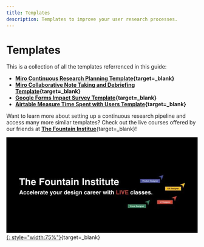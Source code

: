 ```yaml
---
title: Templates
description: Templates to improve your user research processes.
---
```


# Templates

This is a collection of all the templates referrenced in this guide:

- **[Miro Continuous Research Planning Template](https://miro.com/app/board/uXjVOcvVHRM=/?moveToWidget=3458764514680355484&cot=14){target=_blank}**
- **[Miro Collaborative Note Taking and Debriefing Template](https://miro.com/app/board/uXjVOcvVHRM=/?moveToWidget=3458764514681714737&cot=14){target=_blank}**
- **[Google Forms Impact Survey Template](https://docs.google.com/forms/d/e/1FAIpQLScuCrSh3AvxXexmTR_y2ixINZ7jUTWdEVxrDleXY3jUUT986Q/viewform?usp=sf_link){target=_blank}**
- **[Airtable Measure Time Spent with Users Template](https://airtable.com/invite/l?inviteId=invXWyYXZiLPPu1Ri&inviteToken=86c0d2bb504835fc89ee0011af2f9ef42898680cee7d820e8d549148fe7b2835&utm_source=email){target=_blank}**


Want to learn more about setting up a continuous research pipeline and access many more similar templates? Check out the live courses offered by our friends at [**The Fountain Institue**](https://www.thefountaininstitute.com/){target=_blank}!

[![Banner of The Fountain Institute](img/fountain_institute_banner.jpg){: style="width:75%"}](https://www.thefountaininstitute.com/){target=_blank}
